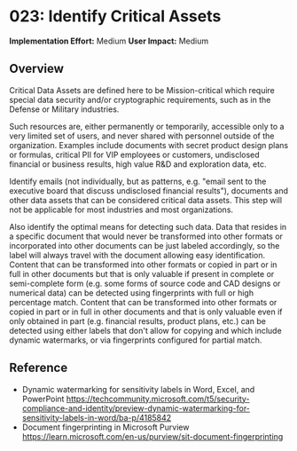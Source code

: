 # 023: Identify Critical Assets

**Implementation Effort:** Medium
**User Impact:** Medium

## Overview

Critical Data Assets are defined here to be Mission-critical which require special data security and/or cryptographic requirements, such as in the Defense or Military industries. 

Such resources are, either permanently or temporarily, accessible only to a very limited set of users, and never shared with personnel outside of the organization. 
Examples include documents with secret product design plans or formulas, critical PII for VIP employees or customers, undisclosed financial or business results, high value R&D and exploration data, etc.

Identify emails (not individually, but as patterns, e.g. "email sent to the executive board that discuss undisclosed financial results"), documents and other data assets that can be considered critical data assets. This step will not be applicable for most industries and most organizations.

Also identify the optimal means for detecting such data. Data that resides in a specific document that would never be transformed into other formats or incorporated into other documents can be just labeled accordingly, so the label will always travel with the document allowing easy identification. 
Content that can be transformed into other formats or copied in part or in full in other documents but that is only valuable if present in complete or semi-complete form (e.g. some forms of source code and CAD designs or numerical data) can be detected using fingerprints with full or high percentage match. 
Content that can be transformed into other formats or copied in part or in full in other documents and that is only valuable even if only obtained in part (e.g. financial results, product plans, etc.) can be detected using either labels that don't allow for copying and which include dynamic watermarks, or via fingerprints configured for partial match. 

## Reference

* Dynamic watermarking for sensitivity labels in Word, Excel, and PowerPoint https://techcommunity.microsoft.com/t5/security-compliance-and-identity/preview-dynamic-watermarking-for-sensitivity-labels-in-word/ba-p/4185842
* Document fingerprinting in Microsoft Purview https://learn.microsoft.com/en-us/purview/sit-document-fingerprinting



